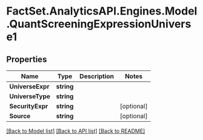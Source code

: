 # FactSet.AnalyticsAPI.Engines.Model.QuantScreeningExpressionUniverse1

## Properties

Name | Type | Description | Notes
------------ | ------------- | ------------- | -------------
**UniverseExpr** | **string** |  | 
**UniverseType** | **string** |  | 
**SecurityExpr** | **string** |  | [optional] 
**Source** | **string** |  | [optional] 

[[Back to Model list]](../README.md#documentation-for-models) [[Back to API list]](../README.md#documentation-for-api-endpoints) [[Back to README]](../README.md)

